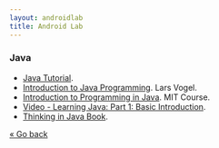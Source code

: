 ```yaml
---
layout: androidlab
title: Android Lab
---
```


### Java

* [Java Tutorial](http://www.tutorialspoint.com/java/index.htm).
* [Introduction to Java Programming](http://www.vogella.com/articles/JavaIntroduction/article.html). Lars Vogel.
* [Introduction to Programming in Java](http://ocw.mit.edu/courses/electrical-engineering-and-computer-science/6-092-introduction-to-programming-in-java-january-iap-2010/index.htm). MIT Course.
* [Video - Learning Java: Part 1: Basic Introduction](http://www.youtube.com/watch?v=3MZIkY55fS0).
* [Thinking in Java Book](http://pervasive2.morselli.unimo.it/~nicola/courses/IngegneriaDelSoftware/java/ThinkingInJava.pdf).

[&laquo; Go back](./)
